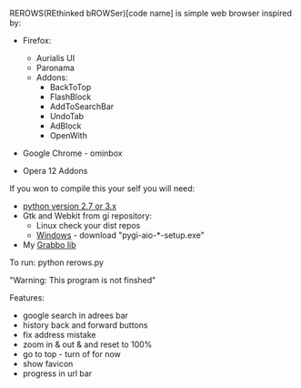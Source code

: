 REROWS(REthinked bROWSer)[code name] is simple web browser inspired by:
 *  Firefox:
    * Aurialis UI
    * Paronama
    * Addons:
        * BackToTop
        * FlashBlock
        * AddToSearchBar
        * UndoTab
        * AdBlock
        * OpenWith

 * Google Chrome - ominbox
 * Opera 12 Addons

If you won to compile this your self you will need:
- [python version 2.7 or 3.x](https://www.python.org/)
- Gtk and Webkit from gi repository:
   - Linux check your dist repos
   - [Windows](http://sourceforge.net/projects/pygobjectwin32/files/) - download "pygi-aio-*-setup.exe" 
- My [Grabbo lib](https://github.com/jeremi360/Grabbo)

To run: python rerows.py

"Warning: This program is not finshed"

Features:
* google search in adrees bar
* history back and forward buttons
* fix address mistake
* zoom in & out & and reset to 100%
* go to top - turn of for now
* show favicon
* progress in url bar